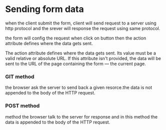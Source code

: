 # Sending form data

when the client submit the form, client will send request to a server using http protocol and the srever will response the request using same protocol.

the form will config the request when click on button then the action attribute defines where the data gets sent.

The action attribute defines where the data gets sent. Its value must be a valid relative or absolute URL. If this attribute isn't provided, the data will be sent to the URL of the page containing the form — the current page.


### GIT method

the browser ask the server to send back a given resorce.the data  is not appended to the body of the HTTP request.

### POST method

method the browser talk to the server for response and in this method the data is appended to the body of the HTTP request.



